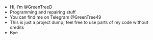 - Hi, I’m @GreenTreeD
- Programming and repairing stuff
- You can find me on Telegram @GreenTree49
- This is just a project dump, feel free to use parts of my code without credits
- Bye
<!---
GreenTreeD/GreenTreeD is a ✨ special ✨ repository because its `README.md` (this file) appears on your GitHub profile.
You can click the Preview link to take a look at your changes.
--->
